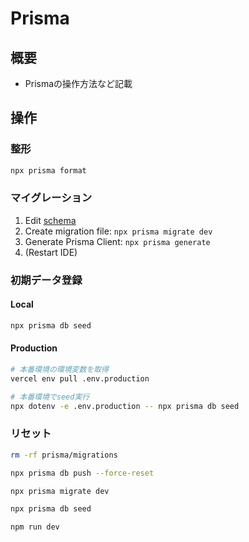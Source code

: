 # Prisma

## 概要

- Prismaの操作方法など記載

## 操作

### 整形

```sh
npx prisma format
```

### マイグレーション

1. Edit [schema](../../../prisma/schema.prisma)
2. Create migration file: `npx prisma migrate dev`
3. Generate Prisma Client: `npx prisma generate`
4. (Restart IDE)

### 初期データ登録

#### Local

```sh
npx prisma db seed
```

#### Production

```sh
# 本番環境の環境変数を取得
vercel env pull .env.production

# 本番環境でseed実行
npx dotenv -e .env.production -- npx prisma db seed
```

### リセット

```sh
rm -rf prisma/migrations

npx prisma db push --force-reset

npx prisma migrate dev

npx prisma db seed

npm run dev
```
